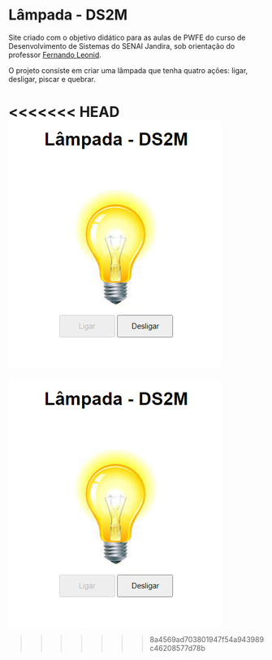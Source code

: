 # Lâmpada - DS2M
Site criado com o objetivo didático para as aulas de PWFE do curso de Desenvolvimento de Sistemas do SENAI Jandira, sob orientação do professor [Fernando Leonid](https://github.com/fernandoleonid).

O projeto consiste em criar uma lâmpada que tenha quatro ações: ligar, desligar, piscar e quebrar. 

<<<<<<< HEAD
![](img/print_projeto.PNG)
=======
![](img/print_projeto.PNG)
>>>>>>> 8a4569ad703801947f54a943989c46208577d78b
